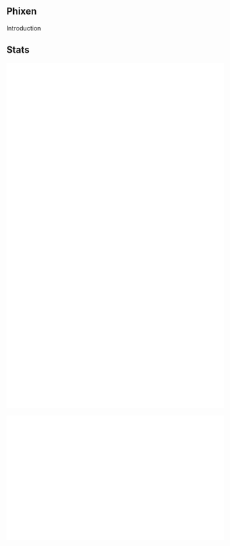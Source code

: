 ## Phixen
Introduction


## Stats

![Metrics](./github-metrics.svg)

![People](./metrics.plugin.contributors.svg)

<!-- readme: contributors -start -->
<!-- readme: contributors -end -->
